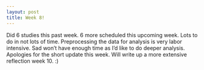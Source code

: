 ```yaml
---
layout: post
title: Week 8!
---
```

Did 6 studies this past week. 6 more scheduled this upcoming week. Lots to do in not lots of time. Preprocessing the data for analysis is very labor intensive. Sad won’t have enough time as I’d like to do deeper analysis. Apologies for the short update this week. Will write up a more extensive reflection week 10. :) 
